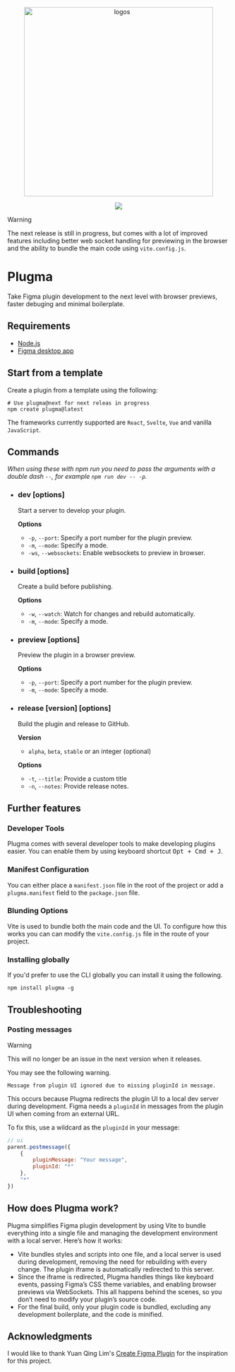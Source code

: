 <p align="center">
  <img width="428" alt="logos" src="https://github.com/gavinmcfarland/plugma/assets/5551/ad6f0a2d-43d5-413d-88f0-4f31374aa148">
</p>

<p align="center">
    <a href="https://www.npmjs.com/package/plugma"><img src="https://img.shields.io/npm/v/plugma.svg"></a>
</p>

> [!WARNING]
> The next release is still in progress, but comes with a lot of improved features including better web socket handling for previewing in the browser and the ability to bundle the main code using `vite.config.js`.

# Plugma

Take Figma plugin development to the next level with browser previews, faster debuging and minimal boilerplate.

## Requirements

-   [Node.js](https://nodejs.org/en)
-   [Figma desktop app](https://www.figma.com/downloads/)

## Start from a template

Create a plugin from a template using the following:

```shell
# Use plugma@next for next releas in progress
npm create plugma@latest
```

The frameworks currently supported are `React`, `Svelte`, `Vue` and vanilla `JavaScript`.

<!-- ## Create plugin from template

```shell
npm create plugma@latest
```

Follow the on-screen instructions.

Currently, the only framework supported is `Svelte`. -->

## Commands

_When using these with npm run you need to pass the arguments with a double dash `--`, for example `npm run dev -- -p`._

<!-- ### `plugma init`

Follow the on-screen instructions to create a plugin from a template.

Currently, the only framework supported is `Svelte`. -->

-   ### dev [options]

    Start a server to develop your plugin.

    **Options**

    -   `-p`, `--port`: Specify a port number for the plugin preview.
    -   `-m`, `--mode`: Specify a mode.
    -   `-ws`, `--websockets`: Enable websockets to preview in browser.

-   ### build [options]

    Create a build before publishing.

    **Options**

    -   `-w`, `--watch`: Watch for changes and rebuild automatically.
    -   `-m`, `--mode`: Specify a mode.

-   ### preview [options]

    Preview the plugin in a browser preview.

    **Options**

    -   `-p`, `--port`: Specify a port number for the plugin preview.
    -   `-m`, `--mode`: Specify a mode.

-   ### release [version] [options]

    Build the plugin and release to GitHub.

    **Version**

    -   `alpha`, `beta`, `stable` or an integer (optional)

    **Options**

    -   `-t`, `--title`: Provide a custom title
    -   `-n`, `--notes`: Provide release notes.

<!-- ## Folder structure

Depending on which framework you choose, the files might vary slightly, but the file structure will remain the same.

- `dist` The dist folder is where the outputted plugin code is built. When importing a plugin in Figma, select the `manifest.json` file from this folder.

- `src` All of the source files required for your plugin.

  - `src/main.ts` This file interacts with Figma's Plugin API
  - `src/ui.ts` This file mounts the UI
  - `src/App.jsx` This file contains your UI markup (mandatory for some frameworks)

- `vite.config.ts` Because Plugma uses Vite for bundling, it gives you access to all of Vite's plugins.

- `package.json` Contains the name of our plugin and Figma manifest details in the `plugma.manifest` field. -->

<!-- ## Plugin Folder Structure

Your plugin project will look something like this.

Depending on which framework you choose, the files might vary slightly, but the file structure will remain the same.

- `dist` The dist folder is where the outputted plugin code is built. When importing a plugin in Figma, select the `manifest.json` file from this folder.

- `src` All of the source files required for your plugin.

  - `main.ts` This file interacts with Figma's Plugin API
  - `ui.ts` This file mounts the UI
  - `App.jsx` This file contains your UI markup (mandatory for some frameworks)

- `vite.config.ts` Because Plugma uses Vite for bundling, it gives you access to all of Vite's plugins.

- `package.json` Contains the name of our plugin and Figma manifest details in the `plugma.manifest` field. -->

## Further features

### Developer Tools

Plugma comes with several developer tools to make developing plugins easier. You can enable them by using keyboard shortcut <kbd>Opt + Cmd + J</kbd>.

### Manifest Configuration

You can either place a `manifest.json` file in the root of the project or add a `plugma.manifest` field to the `package.json` file.

### Blunding Options

Vite is used to bundle both the main code and the UI. To configure how this works you can can modify the `vite.config.js` file in the route of your project.

<!-- ```jsonc
// package.json
{
  //...

  "plugma": {
    "manifest": {
      "main": "src/main.js",
      "ui": "src/ui.js"
    }
  }
}
``` -->

### Installing globally

If you'd prefer to use the CLI globally you can install it using the following.

```
npm install plugma -g
```

## Troubleshooting

### Posting messages

> [!WARNING]
> This will no longer be an issue in the next version when it releases.

You may see the following warning.

```shell
Message from plugin UI ignored due to missing pluginId in message.
```

This occurs because Plugma redirects the plugin UI to a local dev server during development. Figma needs a `pluginId` in messages from the plugin UI when coming from an external URL.

To fix this, use a wildcard as the `pluginId` in your message:

```js
// ui
parent.postmessage({
    {
        pluginMessage: "Your message",
        pluginId: "*"
    },
    "*"
})
```

## How does Plugma work?

Plugma simplifies Figma plugin development by using Vite to bundle everything into a single file and managing the development environment with a local server. Here’s how it works:

-   Vite bundles styles and scripts into one file, and a local server is used during development, removing the need for rebuilding with every change. The plugin iframe is automatically redirected to this server.
-   Since the iframe is redirected, Plugma handles things like keyboard events, passing Figma’s CSS theme variables, and enabling browser previews via WebSockets. This all happens behind the scenes, so you don’t need to modify your plugin’s source code.
-   For the final build, only your plugin code is bundled, excluding any development boilerplate, and the code is minified.

## Acknowledgments

I would like to thank Yuan Qing Lim's [Create Figma Plugin](https://yuanqing.github.io/create-figma-plugin/) for the inspiration for this project.
